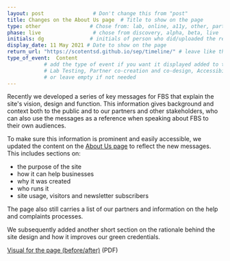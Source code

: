 ```yaml
---
layout: post                # Don't change this from "post"
title: Changes on the About Us page  # Title to show on the page
type: other                # Chose from: lab, online, a11y, other, partner
phase: live                 # chose from discovery, alpha, beta, live
initials: dg               # initials of person who did/uploaded the research
display_date: 11 May 2021 # Date to show on the page
return_url: "https://scotentsd.github.io/sep/timeline/" # leave like this         
type_of_event:  Content         
            # add the type of event if you want it displayed added to the heading when the post if clicked on
            # Lab Testing, Partner co-creation and co-design, Accessibility, Online research and testing, Events, F2F and testing
            # or leave empty if not needed
---
```


Recently we developed a series of key messages for FBS that explain the site's vision, design and function. This information gives background and context both to the public and to our partners and other stakeholders, who can also use the messages as a reference when speaking about FBS to their own audiences. 

To make sure this information is prominent and easily accessible, we updated the content on the [About Us page](https://findbusinesssupport.gov.scot/about-us) to reflect the new messages. This includes sections on:

- the purpose of the site
- how it can help businesses
- why it was created
- who runs it
- site usage, visitors and newsletter subscribers

The page also still carries a list of our partners and information on the help and complaints processes. 

We subsequently added another short section on the rationale behind the site design and how it improves our green credentials.


[Visual for the page (before/after)](/sep/files/FBS-about-us-page-changes.pdf) (PDF)
